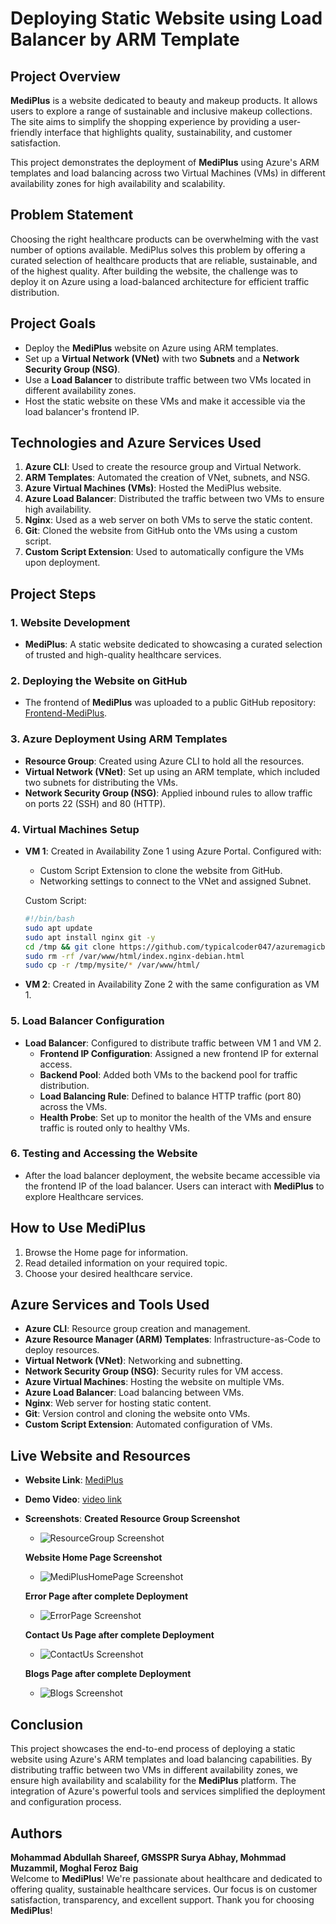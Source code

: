 # Deploying Static Website using Load Balancer by ARM Template

## Project Overview

**MediPlus** is a website dedicated to beauty and makeup products. It allows users to explore a range of sustainable and inclusive makeup collections. The site aims to simplify the shopping experience by providing a user-friendly interface that highlights quality, sustainability, and customer satisfaction.

This project demonstrates the deployment of **MediPlus** using Azure's ARM templates and load balancing across two Virtual Machines (VMs) in different availability zones for high availability and scalability.

## Problem Statement

Choosing the right healthcare products can be overwhelming with the vast number of options available. MediPlus solves this problem by offering a curated selection of healthcare products that are reliable, sustainable, and of the highest quality. After building the website, the challenge was to deploy it on Azure using a load-balanced architecture for efficient traffic distribution.

## Project Goals

- Deploy the **MediPlus** website on Azure using ARM templates.
- Set up a **Virtual Network (VNet)** with two **Subnets** and a **Network Security Group (NSG)**.
- Use a **Load Balancer** to distribute traffic between two VMs located in different availability zones.
- Host the static website on these VMs and make it accessible via the load balancer's frontend IP.

## Technologies and Azure Services Used

1. **Azure CLI**: Used to create the resource group and Virtual Network.
2. **ARM Templates**: Automated the creation of VNet, subnets, and NSG.
3. **Azure Virtual Machines (VMs)**: Hosted the MediPlus website.
4. **Azure Load Balancer**: Distributed the traffic between two VMs to ensure high availability.
5. **Nginx**: Used as a web server on both VMs to serve the static content.
6. **Git**: Cloned the website from GitHub onto the VMs using a custom script.
7. **Custom Script Extension**: Used to automatically configure the VMs upon deployment.

## Project Steps

### 1. Website Development

- **MediPlus**: A static website dedicated to showcasing a curated selection of trusted and high-quality healthcare services.

### 2. Deploying the Website on GitHub

- The frontend of **MediPlus** was uploaded to a public GitHub repository: [Frontend-MediPlus](https://github.com/typicalcoder047/azuremagicbusproject.git).

### 3. Azure Deployment Using ARM Templates

- **Resource Group**: Created using Azure CLI to hold all the resources.
- **Virtual Network (VNet)**: Set up using an ARM template, which included two subnets for distributing the VMs.
- **Network Security Group (NSG)**: Applied inbound rules to allow traffic on ports 22 (SSH) and 80 (HTTP).

### 4. Virtual Machines Setup

- **VM 1**: Created in Availability Zone 1 using Azure Portal. Configured with:

  - Custom Script Extension to clone the website from GitHub.
  - Networking settings to connect to the VNet and assigned Subnet.

  Custom Script:

  ```bash
  #!/bin/bash
  sudo apt update
  sudo apt install nginx git -y
  cd /tmp && git clone https://github.com/typicalcoder047/azuremagicbusproject.git
  sudo rm -rf /var/www/html/index.nginx-debian.html
  sudo cp -r /tmp/mysite/* /var/www/html/
  ```

- **VM 2**: Created in Availability Zone 2 with the same configuration as VM 1.

### 5. Load Balancer Configuration

- **Load Balancer**: Configured to distribute traffic between VM 1 and VM 2.
  - **Frontend IP Configuration**: Assigned a new frontend IP for external access.
  - **Backend Pool**: Added both VMs to the backend pool for traffic distribution.
  - **Load Balancing Rule**: Defined to balance HTTP traffic (port 80) across the VMs.
  - **Health Probe**: Set up to monitor the health of the VMs and ensure traffic is routed only to healthy VMs.

### 6. Testing and Accessing the Website

- After the load balancer deployment, the website became accessible via the frontend IP of the load balancer. Users can interact with **MediPlus** to explore Healthcare services.

## How to Use MediPlus

1. Browse the Home page for information.
2. Read detailed information on your required topic.
3. Choose your desired healthcare service.

## Azure Services and Tools Used

- **Azure CLI**: Resource group creation and management.
- **Azure Resource Manager (ARM) Templates**: Infrastructure-as-Code to deploy resources.
- **Virtual Network (VNet)**: Networking and subnetting.
- **Network Security Group (NSG)**: Security rules for VM access.
- **Azure Virtual Machines**: Hosting the website on multiple VMs.
- **Azure Load Balancer**: Load balancing between VMs.
- **Nginx**: Web server for hosting static content.
- **Git**: Version control and cloning the website onto VMs.
- **Custom Script Extension**: Automated configuration of VMs.

## Live Website and Resources

- **Website Link**: [MediPlus](https://github.com/typical-pentester/Azure-MagicBus-Project)
- **Demo Video**: [video link ](https://drive.google.com/file/d/11Q-mJsoEwPNA-NsrP8FwVMfpvXQ_p_H7/view?usp=drive_link)
- **Screenshots**:
  **Created Resource Group Screenshot**

  - ![ResourceGroup Screenshot](./Screenshots/ResourceGroup.png)

  **Website Home Page Screenshot**

  - ![MediPlusHomePage Screenshot](./Screenshots/MediPlus-HomePage.png)

  **Error Page after complete Deployment**

  - ![ErrorPage Screenshot](./Screenshots/ErrorPage.png)

  **Contact Us Page after complete Deployment**

  - ![ContactUs Screenshot](./Screenshots/ContactUsPage.png)

  **Blogs Page after complete Deployment**

  - ![Blogs Screenshot](./Screenshots/BlogsPage.png)

## Conclusion

This project showcases the end-to-end process of deploying a static website using Azure's ARM templates and load balancing capabilities. By distributing traffic between two VMs in different availability zones, we ensure high availability and scalability for the **MediPlus** platform. The integration of Azure's powerful tools and services simplified the deployment and configuration process.

## Authors

**Mohammad Abdullah Shareef, GMSSPR Surya Abhay, Mohmmad Muzammil, Moghal Feroz Baig**  
Welcome to **MediPlus**! We're passionate about healthcare and dedicated to offering quality, sustainable healthcare services. Our focus is on customer satisfaction, transparency, and excellent support. Thank you for choosing **MediPlus**!
